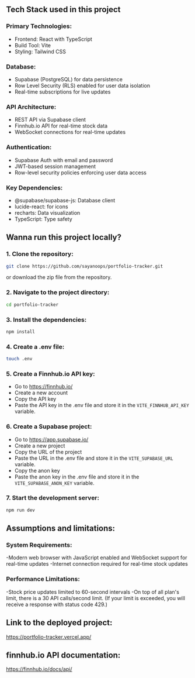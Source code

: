 ## Tech Stack used in this project

### Primary Technologies:
- Frontend: React with TypeScript
- Build Tool: Vite
- Styling: Tailwind CSS

### Database:
- Supabase (PostgreSQL) for data persistence
- Row Level Security (RLS) enabled for user data isolation
- Real-time subscriptions for live updates

### API Architecture:
- REST API via Supabase client
- Finnhub.io API for real-time stock data
- WebSocket connections for real-time updates

### Authentication:
- Supabase Auth with email and password
- JWT-based session management
- Row-level security policies enforcing user data access

### Key Dependencies:
- @supabase/supabase-js: Database client
- lucide-react: for icons 
- recharts: Data visualization
- TypeScript: Type safety

## Wanna run this project locally?

### 1. Clone the repository:
```bash
git clone https://github.com/sayanoops/portfolio-tracker.git
```
or download the zip file from the repository.

### 2. Navigate to the project directory:
```bash
cd portfolio-tracker
```

### 3. Install the dependencies:
```bash
npm install
```

### 4. Create a .env file:
```bash
touch .env
```

### 5. Create a Finnhub.io API key:
- Go to https://finnhub.io/
- Create a new account
- Copy the API key
- Paste the API key in the .env file and store it in the `VITE_FINNHUB_API_KEY` variable.

### 6. Create a Supabase project:
- Go to https://app.supabase.io/
- Create a new project
- Copy the URL of the project
- Paste the URL in the .env file and store it in the `VITE_SUPABASE_URL` variable.
- Copy the anon key
- Paste the anon key in the .env file and store it in the `VITE_SUPABASE_ANON_KEY` variable.

### 7. Start the development server:
```bash
npm run dev
```

## Assumptions and limitations:

### System Requirements:
-Modern web browser with JavaScript enabled and WebSocket support for real-time updates
-Internet connection required for real-time stock updates

### Performance Limitations:
-Stock price updates limited to 60-second intervals
-On top of all plan's limit, there is a 30 API calls/second limit.
(If your limit is exceeded, you will receive a response with status code 429.)

## Link to the deployed project:
https://portfolio-tracker.vercel.app/

## finnhub.io API documentation:
https://finnhub.io/docs/api/